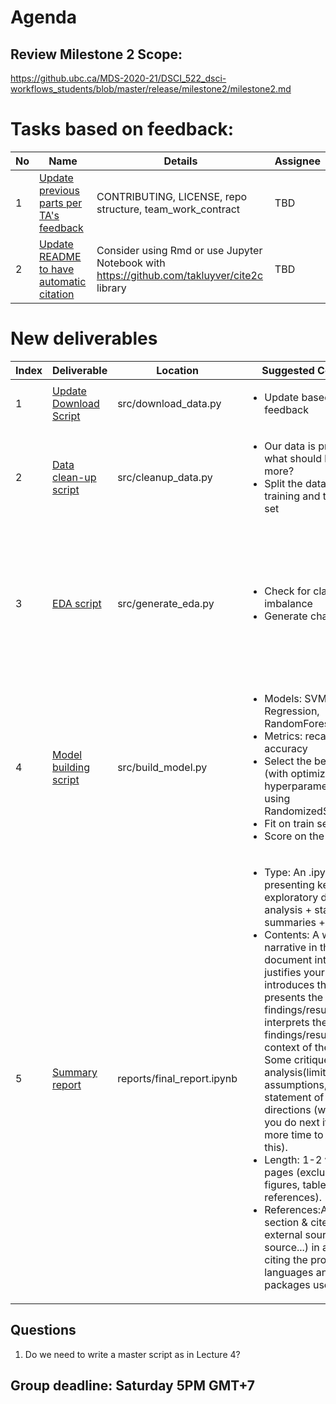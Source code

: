 # Agenda
## Review Milestone 2 Scope:
https://github.ubc.ca/MDS-2020-21/DSCI_522_dsci-workflows_students/blob/master/release/milestone2/milestone2.md

# Tasks based on feedback:
No | Name | Details | Assignee
-------|---------|---------|---------
1 | [Update previous parts per TA's feedback](https://github.com/UBC-MDS/DSCI_522_group_31/issues/23) | CONTRIBUTING, LICENSE, repo structure, team_work_contract | TBD
2 | [Update README to have automatic citation](https://github.com/UBC-MDS/DSCI_522_group_31/issues/24) | Consider using Rmd or use Jupyter Notebook with https://github.com/takluyver/cite2c library | TBD

# New deliverables
<table>
<thead>
  <tr>
    <th>Index</th>
    <th>Deliverable</th>
    <th>Location</th>
    <th>Suggested Contents</th>
    <th>Output</th>
    <th>Assignee</th>
  </tr>
</thead>
<tbody>
  <tr>
    <td>1</td>
    <td><a href="https://github.com/UBC-MDS/DSCI_522_group_31/issues/25" target="_blank" rel="noopener noreferrer">Update Download Script</a></td>
    <td>src/download_data.py</td>
    <td>
      <ul>
        <li>Update based on TA's feedback</li>
      </ul>
    </td>
    <td>Updated script</td>
    <td>TBD</td>
  </tr>
  <tr>
    <td>2</td>
    <td><a href="https://github.com/UBC-MDS/DSCI_522_group_31/issues/26" target="_blank" rel="noopener noreferrer">Data clean-up script</a></td>
    <td>src/cleanup_data.py</td>
    <td>
      <ul>
        <li>Our data is pretty tidy, what should be done more?</li>
        <li>Split the data into training and test data set</li>
      </ul>
    <td>Train set, test set as feather files</td>
    <td>TBD</td>
  </tr>
  <tr>
    <td>3</td>
    <td><a href="https://github.com/UBC-MDS/DSCI_522_group_31/issues/27" target="_blank" rel="noopener noreferrer">EDA script</a><br></td>
    <td>src/generate_eda.py</td>
    <td>
      <ul>
        <li>Check for class imbalance</li>
        <li>Generate charts</li>
      </ul>
    </td>
    <td>- Histogram of each feature<br>- Correlations among features <br>- Table indicating class imbalance</td>
    <td>TBD</td>
  </tr>
  <tr>
    <td>4</td>
    <td><a href="https://github.com/UBC-MDS/DSCI_522_group_31/issues/28" target="_blank" rel="noopener noreferrer">Model building script</a></td>
    <td>src/build_model.py</td>
    <td>
      <ul>
	      <li>Models: SVM, Logistic Regression, RandomForestClassifier</li>
        <li>Metrics: recall, f1, accuracy</li>
        <li>Select the best model (with optimized hyperparameters) using RandomizedSearchCV</li>
        <li>Fit on train set</li>
        <li>Score on the test set</li>
      </ul>
     </td>
    <td>Table including:
      <ul>
	      <li>Best model</li>
        <li>Test scores</li>
      </ul>
     </td>
    <td>TBD</td>
  </tr>
  <tr>
    <td>5</td>
    <td><a href="https://github.com/UBC-MDS/DSCI_522_group_31/issues/29" target="_blank" rel="noopener noreferrer">Summary report</a></td>
    <td>reports/final_report.ipynb</td>
    <td>
      <ul>
        <li>Type: An .ipynb files presenting key useful exploratory data analysis + statistical summaries + figures</li>
        <li>Contents: A written narrative in this document introduces &amp; justifies your question, introduces the data set, presents the findings/results, &amp; interprets the findings/results in context of the question. Some critique of the analysis(limitations, assumptions, etc) &amp; a statement of future directions (what would you do next if you had more time to work on this).</li>
        <li>Length: 1-2 written pages (excluding figures, tables and references).</li>
        <li>References:A reference section &amp; cite 2-3 external sources (data source...) in addition to citing the programming languages and packages used</li>
      </ul>
      </td>
    <td>Report file</td>
    <td>TBD</td>
  </tr>
</tbody>
</table>

## Questions
1. Do we need to write a master script as in Lecture 4?

## Group deadline: Saturday 5PM GMT+7
